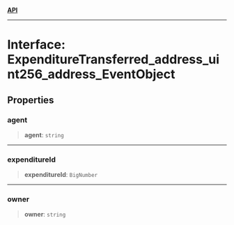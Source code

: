 [**API**](../../../README.md)

***

# Interface: ExpenditureTransferred\_address\_uint256\_address\_EventObject

## Properties

### agent

> **agent**: `string`

***

### expenditureId

> **expenditureId**: `BigNumber`

***

### owner

> **owner**: `string`
